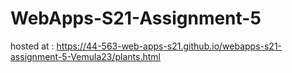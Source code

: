 # WebApps-S21-Assignment-5<br>
hosted at : <https://44-563-web-apps-s21.github.io/webapps-s21-assignment-5-Vemula23/plants.html>
